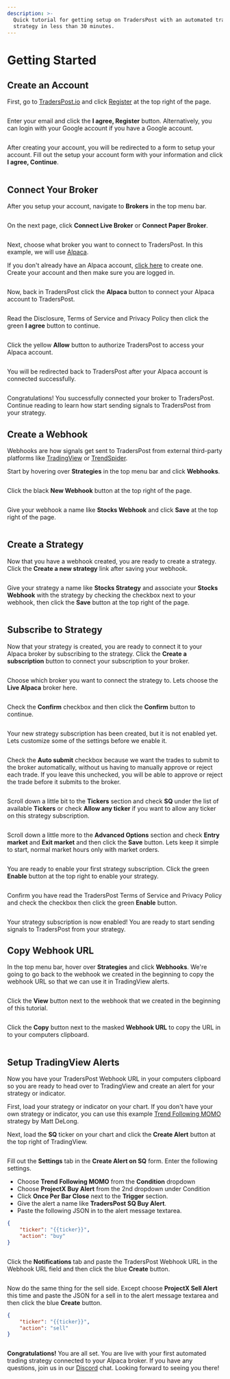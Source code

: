 ```yaml
---
description: >-
  Quick tutorial for getting setup on TradersPost with an automated trading
  strategy in less than 30 minutes.
---
```


# Getting Started

## Create an Account

First, go to [TradersPost.io](https://traderspost.io) and click [Register](https://app.traderspost.io/register) at the top right of the page.

<figure><img src=".gitbook/assets/Screen Shot 2023-03-02 at 8.17.28 PM.png" alt=""><figcaption></figcaption></figure>

Enter your email and click the **I agree, Register** button. Alternatively, you can login with your Google account if you have a Google account.

<figure><img src=".gitbook/assets/Screen Shot 2023-03-02 at 8.21.10 PM.png" alt=""><figcaption></figcaption></figure>

After creating your account, you will be redirected to a form to setup your account. Fill out the setup your account form with your information and click **I agree, Continue**.

<figure><img src=".gitbook/assets/Screen Shot 2023-03-02 at 8.25.18 PM.png" alt=""><figcaption></figcaption></figure>

## Connect Your Broker

After you setup your account, navigate to **Brokers** in the top menu bar.

<figure><img src=".gitbook/assets/Screen Shot 2023-03-02 at 8.36.43 PM.png" alt=""><figcaption></figcaption></figure>

On the next page, click **Connect Live Broker** or **Connect Paper Broker**.

<figure><img src=".gitbook/assets/Screen Shot 2023-03-02 at 8.35.08 PM (1).png" alt=""><figcaption></figcaption></figure>

Next, choose what broker you want to connect to TradersPost. In this example, we will use [Alpaca](https://app.alpaca.markets/signup?utm\_source=traderspost).&#x20;

If you don't already have an Alpaca account, [click here](https://app.alpaca.markets/signup?utm\_source=traderspost) to create one. Create your account and then make sure you are logged in.

<figure><img src=".gitbook/assets/Screen Shot 2023-03-02 at 8.48.38 PM.png" alt=""><figcaption></figcaption></figure>

Now, back in TradersPost click the **Alpaca** button to connect your Alpaca account to TradersPost.

<figure><img src=".gitbook/assets/Screen Shot 2023-03-02 at 8.35.14 PM (1).png" alt=""><figcaption></figcaption></figure>

Read the Disclosure, Terms of Service and Privacy Policy then click the green **I agree** button to continue.

<figure><img src=".gitbook/assets/Screen Shot 2023-03-02 at 8.35.17 PM.png" alt=""><figcaption></figcaption></figure>

Click the yellow **Allow** button to authorize TradersPost to access your Alpaca account.

<figure><img src=".gitbook/assets/Screen Shot 2023-03-02 at 8.35.22 PM (1).png" alt=""><figcaption></figcaption></figure>

You will be redirected back to TradersPost after your Alpaca account is connected successfully.

<figure><img src=".gitbook/assets/Screen Shot 2023-03-02 at 8.35.26 PM.png" alt=""><figcaption></figcaption></figure>

Congratulations! You successfully connected your broker to TradersPost. Continue reading to learn how start sending signals to TradersPost from your strategy.

## Create a Webhook

Webhooks are how signals get sent to TradersPost from external third-party platforms like [TradingView](https://tradingview.com) or [TrendSpider](https://trendspider.com).

Start by hovering over **Strategies** in the top menu bar and click **Webhooks**.

<figure><img src=".gitbook/assets/Screen Shot 2023-03-02 at 8.57.15 PM.png" alt=""><figcaption></figcaption></figure>

Click the black **New Webhook** button at the top right of the page.

<figure><img src=".gitbook/assets/Screen Shot 2023-03-02 at 8.57.23 PM.png" alt=""><figcaption></figcaption></figure>

Give your webhook a name like **Stocks Webhook** and click **Save** at the top right of the page.

<figure><img src=".gitbook/assets/Screen Shot 2023-03-02 at 8.57.41 PM.png" alt=""><figcaption></figcaption></figure>

## Create a Strategy

Now that you have a webhook created, you are ready to create a strategy. Click the **Create a new strategy** link after saving your webhook.

<figure><img src=".gitbook/assets/Screen Shot 2023-03-02 at 8.57.47 PM (1).png" alt=""><figcaption></figcaption></figure>

Give your strategy a name like **Stocks Strategy** and associate your **Stocks Webhook** with the strategy by checking the checkbox next to your webhook, then click the **Save** button at the top right of the page.

<figure><img src=".gitbook/assets/Screen Shot 2023-03-02 at 8.58.09 PM.png" alt=""><figcaption></figcaption></figure>

## Subscribe to Strategy

Now that your strategy is created, you are ready to connect it to your Alpaca broker by subscribing to the strategy. Click the **Create a subscription** button to connect your subscription to your broker.

<figure><img src=".gitbook/assets/Screen Shot 2023-03-02 at 8.58.14 PM.png" alt=""><figcaption></figcaption></figure>

Choose which broker you want to connect the strategy to. Lets choose the **Live Alpaca** broker here.

<figure><img src=".gitbook/assets/Screen Shot 2023-03-02 at 8.58.43 PM.png" alt=""><figcaption></figcaption></figure>

Check the **Confirm** checkbox and then click the **Confirm** button to continue.

<figure><img src=".gitbook/assets/Screen Shot 2023-03-02 at 8.58.49 PM.png" alt=""><figcaption></figcaption></figure>

Your new strategy subscription has been created, but it is not enabled yet. Lets customize some of the settings before we enable it.

<figure><img src=".gitbook/assets/Screen Shot 2023-03-02 at 8.58.53 PM.png" alt=""><figcaption></figcaption></figure>

Check the **Auto submit** checkbox because we want the trades to submit to the broker automatically, without us having to manually approve or reject each trade. If you leave this unchecked, you will be able to approve or reject the trade before it submits to the broker.

<figure><img src=".gitbook/assets/Screen Shot 2023-03-02 at 8.59.12 PM.png" alt=""><figcaption></figcaption></figure>

Scroll down a little bit to the **Tickers** section and check **SQ** under the list of available **Tickers** or check **Allow any ticker** if you want to allow any ticker on this strategy subscription.

<figure><img src=".gitbook/assets/Screen Shot 2023-03-02 at 8.59.28 PM (1).png" alt=""><figcaption></figcaption></figure>

Scroll down a little more to the **Advanced Options** section and check **Entry market** and **Exit market** and then click the **Save** button. Lets keep it simple to start, normal market hours only with market orders.

<figure><img src=".gitbook/assets/Screen Shot 2023-03-02 at 8.59.38 PM.png" alt=""><figcaption></figcaption></figure>

You are ready to enable your first strategy subscription. Click the green **Enable** button at the top right to enable your strategy.

<figure><img src=".gitbook/assets/Screen Shot 2023-03-02 at 8.59.44 PM.png" alt=""><figcaption></figcaption></figure>

Confirm you have read the TradersPost Terms of Service and Privacy Policy and check the checkbox then click the green **Enable** button.

<figure><img src=".gitbook/assets/Screen Shot 2023-03-02 at 8.59.51 PM.png" alt=""><figcaption></figcaption></figure>

Your strategy subscription is now enabled! You are ready to start sending signals to TradersPost from your strategy.

## Copy Webhook URL

In the top menu bar, hover over **Strategies** and click **Webhooks**. We're going to go back to the webhook we created in the beginning to copy the webhook URL so that we can use it in TradingView alerts.

<figure><img src=".gitbook/assets/Screen Shot 2023-03-02 at 9.28.24 PM.png" alt=""><figcaption></figcaption></figure>

Click the **View** button next to the webhook that we created in the beginning of this tutorial.

<figure><img src=".gitbook/assets/Screen Shot 2023-03-02 at 9.29.13 PM.png" alt=""><figcaption></figcaption></figure>

Click the **Copy** button next to the masked **Webhook URL** to copy the URL in to your computers clipboard.

<figure><img src=".gitbook/assets/Screen Shot 2023-03-02 at 9.29.22 PM.png" alt=""><figcaption></figcaption></figure>

## Setup TradingView Alerts

Now you have your TradersPost Webhook URL in your computers clipboard so you are ready to head over to TradingView and create an alert for your strategy or indicator.

First, load your strategy or indicator on your chart. If you don't have your own strategy or indicator, you can use this example [Trend Following MOMO](https://www.tradingview.com/script/Jrw5Qegy-Trend-Following-MOMO/) strategy by Matt DeLong.

Next, load the **SQ** ticker on your chart and click the **Create Alert** button at the top right of TradingView.

<figure><img src=".gitbook/assets/Screen Shot 2023-03-02 at 9.34.55 PM.png" alt=""><figcaption></figcaption></figure>

Fill out the **Settings** tab in the **Create Alert on SQ** form. Enter the following settings.

* Choose **Trend Following MOMO** from the **Condition** dropdown
* Choose **ProjectX Buy Alert** from the 2nd dropdown under Condition
* Click **Once Per Bar Close** next to the **Trigger** section.
* Give the alert a name like **TradersPost SQ Buy Alert**.
* Paste the following JSON in to the alert message textarea.

```json
{
    "ticker": "{{ticker}}",
    "action": "buy"
}
```

<figure><img src=".gitbook/assets/Screen Shot 2023-03-02 at 9.37.15 PM.png" alt=""><figcaption></figcaption></figure>

Click the **Notifications** tab and paste the TradersPost Webhook URL in the Webhook URL field and then click the blue **Create** button.

<figure><img src=".gitbook/assets/Screen Shot 2023-03-02 at 9.54.33 PM (1).png" alt=""><figcaption></figcaption></figure>

Now do the same thing for the sell side. Except choose **ProjectX Sell Alert** this time and paste the JSON for a sell in to the alert message textarea and then click the blue **Create** button.

```json
{
    "ticker": "{{ticker}}",
    "action": "sell"
}
```

<figure><img src=".gitbook/assets/Screen Shot 2023-03-02 at 9.54.35 PM (2).png" alt=""><figcaption></figcaption></figure>

**Congratulations!** You are all set. You are live with your first automated trading strategy connected to your Alpaca broker. If you have any questions, join us in our [Discord](https://traderspost.io/discord) chat. Looking forward to seeing you there!
